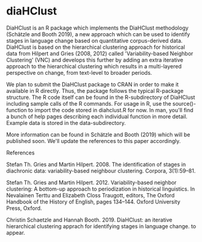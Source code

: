 # diaHClust

DiaHClust is an R package which implements the DiaHClust methodology (Schätzle and Booth 2019), 
    a new approach which can be used to identify stages in language change based on quantitative corpus-derived data. 
    DiaHClust is based on the hierarchical clustering approach for historical data from Hilpert and Gries (2008, 2012) 
    called 'Variability-based Neighbor Clustering' (VNC) and develops this further by adding an extra iterative approach 
    to the hierarchical clustering which results in a multi-layered perspective on change, from text-level to broader periods.

We plan to submit the DiaHClust package to CRAN in order to make it available in R directly. Thus, the package follows the typical R-package structure. The R code itself can be found in the R-subdirectory of DiaHClust including sample calls of the R commands. For usage in R, use the source()-function to import the code stored in diahclust.R for now. In man, you'll find a bunch of help pages describing each individual function in more detail. Example data is stored in the data-subdirectory. 
 
More information can be found in Schätzle and Booth (2019) which will be published soon. We'll update the references to this paper accordingly. 


 
References 

Stefan Th. Gries and Martin Hilpert. 2008. The identification of stages in diachronic data: variability-based neighbour clustering. Corpora, 3(1):59–81. 

Stefan Th. Gries and Martin Hilpert. 2012. Variability-based neighbor clustering: A bottom-up approach to periodization in historical linguistics. In Nevalainen Terttu and Elizabeth Closs Traugott, editors, The Oxford Handbook of the History of English, pages 134–144. Oxford University Press, Oxford. 

Christin Schaetzle and Hannah Booth. 2019. DiaHClust: an iterative hierarchical clustering apprach for identifying stages in language change. to appear.
